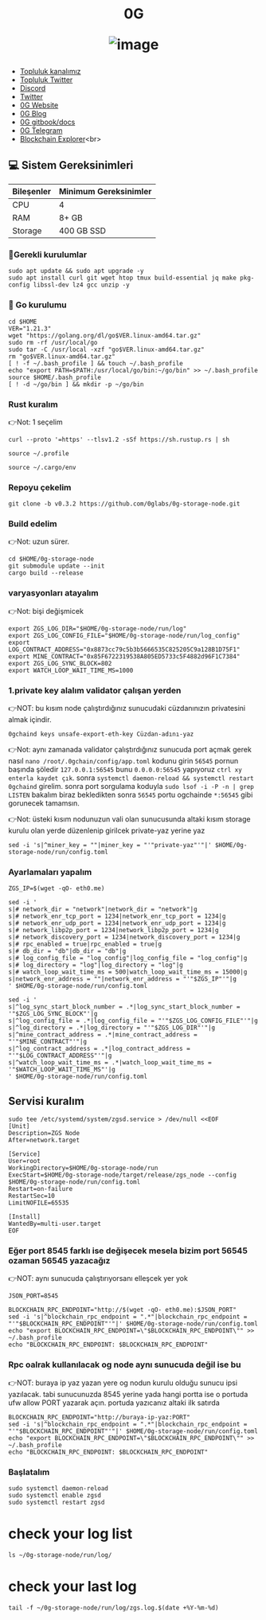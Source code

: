 <h1 align="center"> 0G

![image](https://github.com/molla202/0G/assets/91562185/6eca238f-cd35-411b-9c5a-857fbd80dd33)


</h1>


 * [Topluluk kanalımız](https://t.me/corenodechat)<br>
 * [Topluluk Twitter](https://twitter.com/corenodeHQ)<br>
 * [Discord](https://discord.com/invite/0glabs)<br>
 * [Twitter](https://twitter.com/0G_labs)<br>
 * [0G Website](https://0g.ai/)<br>
 * [0G Blog](https://blog.0g.ai/)<br>
 * [0G gitbook/docs](https://zerogravity.gitbook.io/0g-doc/)<br>
 * [0G Telegram](https://t.me/web3_0glabs)<br>
 * [Blockchain Explorer](https://explorer.corenodehq.com/0G%20Testnet.)<br>


## 💻 Sistem Gereksinimleri
| Bileşenler | Minimum Gereksinimler | 
| ------------ | ------------ |
| CPU |	4|
| RAM	| 8+ GB |
| Storage	| 400 GB SSD |

### 🚧Gerekli kurulumlar
```
sudo apt update && sudo apt upgrade -y
sudo apt install curl git wget htop tmux build-essential jq make pkg-config libssl-dev lz4 gcc unzip -y
```

### 🚧 Go kurulumu
```
cd $HOME
VER="1.21.3"
wget "https://golang.org/dl/go$VER.linux-amd64.tar.gz"
sudo rm -rf /usr/local/go
sudo tar -C /usr/local -xzf "go$VER.linux-amd64.tar.gz"
rm "go$VER.linux-amd64.tar.gz"
[ ! -f ~/.bash_profile ] && touch ~/.bash_profile
echo "export PATH=$PATH:/usr/local/go/bin:~/go/bin" >> ~/.bash_profile
source $HOME/.bash_profile
[ ! -d ~/go/bin ] && mkdir -p ~/go/bin
```
### Rust kuralım
👉Not: 1 seçelim
```
curl --proto '=https' --tlsv1.2 -sSf https://sh.rustup.rs | sh
```
```
source ~/.profile
```
```
source ~/.cargo/env
```
### Repoyu çekelim
```
git clone -b v0.3.2 https://github.com/0glabs/0g-storage-node.git
```
### Build edelim
👉Not: uzun sürer.
```
cd $HOME/0g-storage-node
git submodule update --init
cargo build --release
```
### varyasyonları atayalım
👉Not: bişi değişmicek
```
export ZGS_LOG_DIR="$HOME/0g-storage-node/run/log"
export ZGS_LOG_CONFIG_FILE="$HOME/0g-storage-node/run/log_config"
export LOG_CONTRACT_ADDRESS="0x8873cc79c5b3b5666535C825205C9a128B1D75F1"
export MINE_CONTRACT="0x85F6722319538A805ED5733c5F4882d96F1C7384"
export ZGS_LOG_SYNC_BLOCK=802
export WATCH_LOOP_WAIT_TIME_MS=1000
```
### 1.private key alalım validator çalışan yerden
👉NOT: bu kısım node çalıştırdığınız sunucudaki cüzdanınızın privatesini almak içindir.
```
0gchaind keys unsafe-export-eth-key Cüzdan-adını-yaz
```
👉Not: aynı zamanada validator çalıştırdığınız sunucuda port açmak gerek nasıl `nano /root/.0gchain/config/app.toml` kodunu girin `56545` pornun başında şöledir `127.0.0.1:56545` bunu `0.0.0.0:56545` yapıyoruz `ctrl xy enterla kaydet çık`. sonra `systemctl daemon-reload && systemctl restart 0gchaind` girelim. sonra port sorgulama koduyla `sudo lsof -i -P -n | grep LISTEN` bakalım biraz bekledikten sonra `56545` portu ogchainde `*:56545` gibi gorunecek tamamsın.

👉Not: üsteki kısım nodunuzun vali olan sunucusunda altaki kısım storage kurulu olan yerde düzenlenip girilcek private-yaz yerine yaz
```
sed -i 's|^miner_key = ""|miner_key = "'"private-yaz"'"|' $HOME/0g-storage-node/run/config.toml
```
### Ayarlamaları yapalım
```
ZGS_IP=$(wget -qO- eth0.me)
```
```
sed -i '
s|# network_dir = "network"|network_dir = "network"|g
s|# network_enr_tcp_port = 1234|network_enr_tcp_port = 1234|g
s|# network_enr_udp_port = 1234|network_enr_udp_port = 1234|g
s|# network_libp2p_port = 1234|network_libp2p_port = 1234|g
s|# network_discovery_port = 1234|network_discovery_port = 1234|g
s|# rpc_enabled = true|rpc_enabled = true|g
s|# db_dir = "db"|db_dir = "db"|g
s|# log_config_file = "log_config"|log_config_file = "log_config"|g
s|# log_directory = "log"|log_directory = "log"|g
s|# watch_loop_wait_time_ms = 500|watch_loop_wait_time_ms = 15000|g
s|network_enr_address = ""|network_enr_address = "'"$ZGS_IP"'"|g
' $HOME/0g-storage-node/run/config.toml
```
```
sed -i '
s|^log_sync_start_block_number = .*|log_sync_start_block_number = '"$ZGS_LOG_SYNC_BLOCK"'|g
s|^log_config_file = .*|log_config_file = "'"$ZGS_LOG_CONFIG_FILE"'"|g
s|^log_directory = .*|log_directory = "'"$ZGS_LOG_DIR"'"|g
s|^mine_contract_address = .*|mine_contract_address = "'"$MINE_CONTRACT"'"|g
s|^log_contract_address = .*|log_contract_address = "'"$LOG_CONTRACT_ADDRESS"'"|g
s|^watch_loop_wait_time_ms = .*|watch_loop_wait_time_ms = '"$WATCH_LOOP_WAIT_TIME_MS"'|g
' $HOME/0g-storage-node/run/config.toml
```
## Servisi kuralım
```
sudo tee /etc/systemd/system/zgsd.service > /dev/null <<EOF
[Unit]
Description=ZGS Node
After=network.target

[Service]
User=root
WorkingDirectory=$HOME/0g-storage-node/run
ExecStart=$HOME/0g-storage-node/target/release/zgs_node --config $HOME/0g-storage-node/run/config.toml
Restart=on-failure
RestartSec=10
LimitNOFILE=65535

[Install]
WantedBy=multi-user.target
EOF
```
### Eğer port 8545 farklı ise değişecek mesela bizim port 56545 ozaman 56545 yazacağız
👉NOT: aynı sunucuda çalıştırıyorsanı elleşcek yer yok
```
JSON_PORT=8545
```
```
BLOCKCHAIN_RPC_ENDPOINT="http://$(wget -qO- eth0.me):$JSON_PORT"
sed -i 's|^blockchain_rpc_endpoint = ".*"|blockchain_rpc_endpoint = "'"$BLOCKCHAIN_RPC_ENDPOINT"'"|' $HOME/0g-storage-node/run/config.toml
echo "export BLOCKCHAIN_RPC_ENDPOINT=\"$BLOCKCHAIN_RPC_ENDPOINT\"" >> ~/.bash_profile
echo "BLOCKCHAIN_RPC_ENDPOINT: $BLOCKCHAIN_RPC_ENDPOINT"
```
### Rpc oalrak kullanılacak og node aynı sunucuda değil ise bu
👉NOT: buraya ip yaz yazan yere og nodun kurulu olduğu sunucu ipsi yazılacak. tabi sunucunuzda 8545 yerine yada hangi portta ise o portuda ufw allow PORT yazarak açın. portuda yazıcanız altaki ilk satırda
```
BLOCKCHAIN_RPC_ENDPOINT="http://buraya-ip-yaz:PORT"
sed -i 's|^blockchain_rpc_endpoint = ".*"|blockchain_rpc_endpoint = "'"$BLOCKCHAIN_RPC_ENDPOINT"'"|' $HOME/0g-storage-node/run/config.toml
echo "export BLOCKCHAIN_RPC_ENDPOINT=\"$BLOCKCHAIN_RPC_ENDPOINT\"" >> ~/.bash_profile
echo "BLOCKCHAIN_RPC_ENDPOINT: $BLOCKCHAIN_RPC_ENDPOINT"
```
### Başlatalım
```
sudo systemctl daemon-reload
sudo systemctl enable zgsd
sudo systemctl restart zgsd
```

# check your log list
```
ls ~/0g-storage-node/run/log/
```
# check your last log
```
tail -f ~/0g-storage-node/run/log/zgs.log.$(date +%Y-%m-%d)
```

